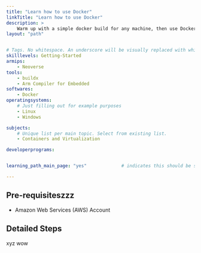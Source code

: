 ```yaml
---
title: "Learn how to use Docker" 
linkTitle: "Learn how to use Docker"
description: >
    Warm up with a simple docker build for any machine, then use Docker buildx for multi-architecture builds and install binfmt to use buildx sucessfully on Linux without Docker Desktop.
layout: "path"


# Tags. No whitespace. An underscore will be visually replaced with whitespace.
skilllevels: Getting-Started
armips:
    - Neoverse
tools:
    - buildx
    - Arm Compiler for Embedded
softwares:
    - Docker
operatingsystems:
    # Just filling out for example purposes
    - Linux
    - Windows

subjects:
    # Unique list per main topic. Select from existing list.
    - Containers and Virtualization

developerprograms:


learning_path_main_page: "yes"             # indicates this should be surfaced when looking for related content. Only set for _index.md of learning path content.

---
```


## Pre-requisiteszzz

* Amazon Web Services (AWS) Account 

## Detailed Steps
xyz
wow
